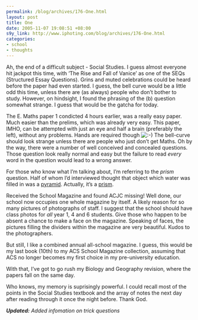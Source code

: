 ```yaml
--- 
permalink: /blog/archives/176-One.html
layout: post
title: One
date: 2005-11-07 19:08:51 +08:00
s9y_link: http://www.iphoting.com/blog/archives/176-One.html
categories: 
- school
- thoughts
---
```

<p class="whiteline"><p>Ah, the end of a difficult subject - Social Studies. I guess almost everyone hit jackpot this time, with &#8216;The Rise and Fall of Vanice&#8217; as one of the SEQs (Structured Essay Questions). Grins and muted celebrations could be heard before the paper had even started. I guess, the bell curve would be a little odd this time, unless there are (as always) people who don&#8217;t bother to study. However, on hindsight, I found the phrasing of the (b) question somewhat strange. I guess that would be the gatcha for today.</p>
</p><p class="whiteline"><p>The E. Maths paper 1 condicted 4 hours earlier, was a really easy paper. Much easier than the prelims, which was already very easy. This paper, IMHO, can be attempted with just an eye and half a brain (preferably the left), without any problems. Hands are required though <img src="http://static-s3.iphoting.com/blog/templates/default/img/emoticons/smile.png" alt=":-)" style="display: inline; vertical-align: bottom;" class="emoticon" /> The bell-curve should look strange unless there are people who just don&#8217;t get Maths. Oh by the way, there were a number of well conceived and concealed questions. Those question look really normal and easy but the failure to read <em>every</em> word in the question would lead to a wrong answer.</p>
</p><p class="whiteline"><p>For those who know what I&#8217;m talking about, I&#8217;m referring to the <em>prism</em> question. Half of whom I&#8217;d interviewed thought that object which water was filled in was a <a onclick="_gaq.push(['_trackPageview', '/extlink/en.wikipedia.org/wiki/Pyramid']);"  href="http://en.wikipedia.org/wiki/Pyramid">pyramid</a>. Actually, it&#8217;s a <a onclick="_gaq.push(['_trackPageview', '/extlink/en.wikipedia.org/wiki/Prism_%28geometry%29']);"  href="http://en.wikipedia.org/wiki/Prism_%28geometry%29">prism</a>.</p>
</p><p class="whiteline"><p>Received the School Magazine and found ACJC missing! Well done, our school now occupies one whole magazine by itself. A likely reason for so many pictures of photographs of staff. I suggest that the school should have class photos for <em>all</em> year 1, 4 and 6 students. Give those who happen to be absent a chance to make a face on the magazine. Speaking of faces, the pictures filling the dividers within the magazine are very beautiful. Kudos to the photographers.</p>
</p><p class="whiteline"><p>But still, I like a combined annual all-school magazine. I guess, this would be my last book (10th) to my ACS School Magazine collection, assuming that ACS no longer becomes my first choice in my pre-university education.</p>
</p><p class="whiteline"><p>With that, I&#8217;ve got to go rush my Biology and Geography revision, where the papers fall on the same day.</p>
</p><p class="whiteline"><p>Who knows, my memory is suprisingly powerful. I could recall most of the points in the Social Studies textbook and the array of notes the next day after reading through it once the night before. Thank God.</p>
</p><p class="break"><p><i><b>Updated:</b> Added infomation on trick questions</i></p></p>
